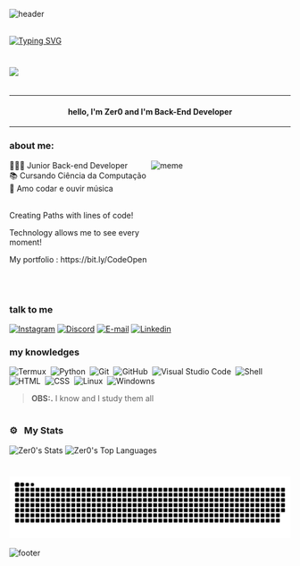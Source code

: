 ![header](https://capsule-render.vercel.app/api?type=wave&color=gradient&height=150&section=header)
<br><br>

[![Typing SVG](https://readme-typing-svg.demolab.com?font=Fira+Code&duration=3000&pause=100&color=10762E&center=true&vCenter=true&random=false&width=435&lines=Hello%2C+I'm+Zer0;AND;+I'm+Back-End+Developer)](https://git.io/typing-svg)

#


<img src="https://img.shields.io/static/v1?label=Blog&message=Zer0G0ld&color=7159c1&style=for-the-badge&logo=ghost" href="https://www.linkedin.com/in/matheus-torres-b7314b234/"/>
<br><br>

-----
<h4 align="center"> 
	hello, I'm Zer0 and I'm Back-End Developer
</h4>

-------


<h3 align="left">about me: </h3>

<div align="left"  >
	<img height="200" src="https://media.giphy.com/media/JIX9t2j0ZTN9S/giphy.gif"  width="250"  align="right"  alt="meme"/>
	👩🏻‍💻 Junior Back-end Developer <br> 
	📚 Cursando Ciência da Computação  <br> 
	🎲 Amo codar e ouvir música  <br> 
	<br/>
	<p align=center">Creating Paths with lines of code!</p>
	<p align=center">Technology allows me to see every moment!</p>
	<p aling="center">My portfolio : https://bit.ly/CodeOpen </p>

</div>
<br><br>

<h3 align="left">talk to me</h3>

[![Instagram](https://img.shields.io/badge/-Instagram-000?style=for-the-badge&logo=instagram&logoColor=9407F7&color:FFF)](https://www.instagram.com/code_open/?igsh=OHVpb3h6Y3B6dWQ0)
[![Discord](https://img.shields.io/badge/-Discord-000?style=for-the-badge&logo=discord&logoColor=9407F7&color:FFF)](https://discord.com/channels/@me)
[![E-mail](https://img.shields.io/badge/-Email-000?style=for-the-badge&logo=gmail&logoColor=9407F7&color:FFF)](mailto:matheus321trabalho/gmail.com)
[![Linkedin](https://img.shields.io/badge/-Linkedin-000?style=for-the-badge&logo=linkedin&logoColor=9407F7&color:FFF)](https://www.linkedin.com/mwlite/in/matheus-torres-b7314b234)

<h3 align="left">my knowledges</h3>

![Termux](https://img.shields.io/badge/-Termux-05122A?style=flat&logo=termux)&nbsp;
![Python](https://img.shields.io/badge/-Python-05122A?style=flat&logo=python)&nbsp;
![Git](https://img.shields.io/badge/-Git-05122A?style=flat&logo=git)&nbsp;
![GitHub](https://img.shields.io/badge/-GitHub-05122A?style=flat&logo=github)&nbsp;
![Visual Studio Code](https://img.shields.io/badge/-Visual%20Studio%20Code-05122A?style=flat&logo=visual-studio-code&logoColor=007ACC)&nbsp;
![Shell](https://img.shields.io/badge/-Shell-05122A?style=flat&logo=Shell)&nbsp;
![HTML](https://img.shields.io/badge/-HTML-05122A?style=flat&logo=HTML5)&nbsp;
![CSS](https://img.shields.io/badge/-CSS-05122A?style=flat&logo=CSS3&logoColor=1572B6)&nbsp;
![Linux](https://img.shields.io/badge/-Linux-05122A?style=flat&logo=linux)&nbsp;
![Windowns](https://img.shields.io/badge/-Windows-05122A?style=flat&logo=windows)&nbsp;
> **OBS:.** I know and I study them all

#

<h3 align="left">⚙️ &nbsp; My Stats</h3>
	
![Zer0's Stats](https://github-readme-stats.vercel.app/api?username=Zer0G0ld&theme=dark&show_icons=true&hide_border=true&count_private=true&hide_title=true)
![Zer0's Top Languages](https://github-readme-stats.vercel.app/api/top-langs/?username=Zer0G0ld&theme=dark&show_icons=true&hide_border=true&layout=compact)

#

![Snake animation of GitHub contribution stats](https://raw.githubusercontent.com/ThaTiemsz/ThaTiemsz/output/snake.svg)


![footer](https://capsule-render.vercel.app/api?type=wave&color=gradient&height=150&section=footer)
